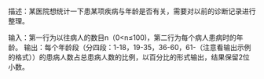 # 
描述：某医院想统计一下患某项疾病与年龄是否有关，需要对以前的诊断记录进行整理。

输入：第一行为以往病人的数目n（0<n≤100)，第二行为每个病人患病时的年龄。
输出：每个年龄段（分四段：1-18，19-35，36-60，61-（注意看输出示例的格式））的患病人数占总患病人数的比例，以百分比的形式输出，结果保留2位小数。
